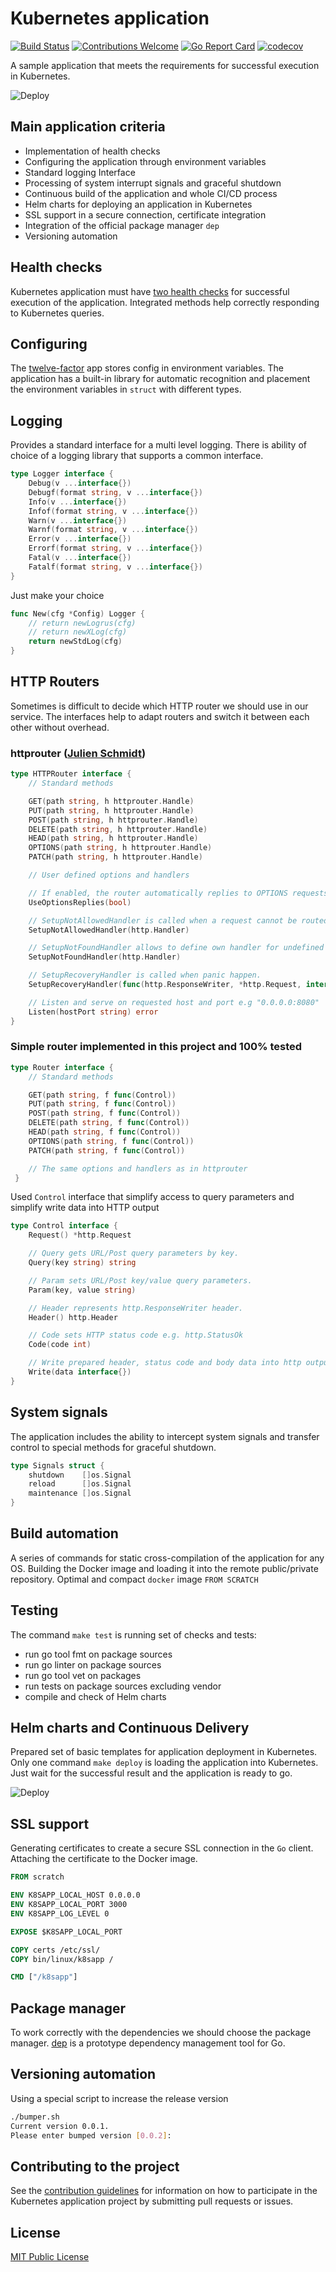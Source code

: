 # Kubernetes application

[![Build Status](https://travis-ci.org/takama/k8sapp.svg?branch=master)](https://travis-ci.org/takama/k8sapp)
[![Contributions Welcome](https://img.shields.io/badge/contributions-welcome-brightgreen.svg?style=flat)](https://github.com/takama/k8sapp/issues)
[![Go Report Card](https://goreportcard.com/badge/github.com/takama/k8sapp)](https://goreportcard.com/report/github.com/takama/k8sapp)
[![codecov](https://codecov.io/gh/takama/k8sapp/branch/master/graph/badge.svg)](https://codecov.io/gh/takama/k8sapp)

A sample application that meets the requirements for successful execution in Kubernetes.

![Deploy](docs/img/k8sapp.png)

## Main application criteria

- Implementation of health checks
- Configuring the application through environment variables
- Standard logging Interface
- Processing of system interrupt signals and graceful shutdown
- Continuous build of the application and whole CI/CD process
- Helm charts for deploying an application in Kubernetes
- SSL support in a secure connection, certificate integration
- Integration of the official package manager `dep`
- Versioning automation

## Health checks

Kubernetes application must have [two health checks](https://kubernetes.io/docs/concepts/workloads/pods/pod-lifecycle/) for successful execution of the application. Integrated methods help correctly responding to Kubernetes queries.

## Configuring

The [twelve-factor](https://12factor.net/config) app stores config in environment variables. The application has a built-in library for automatic recognition and placement the environment variables in `struct` with different types.

## Logging

Provides a standard interface for a multi level logging. There is ability of choice of a logging library that supports a common interface.

```go
type Logger interface {
    Debug(v ...interface{})
    Debugf(format string, v ...interface{})
    Info(v ...interface{})
    Infof(format string, v ...interface{})
    Warn(v ...interface{})
    Warnf(format string, v ...interface{})
    Error(v ...interface{})
    Errorf(format string, v ...interface{})
    Fatal(v ...interface{})
    Fatalf(format string, v ...interface{})
}
```

Just make your choice

```go
func New(cfg *Config) Logger {
    // return newLogrus(cfg)
    // return newXLog(cfg)
    return newStdLog(cfg)
}
```

## HTTP Routers

Sometimes is difficult to decide which HTTP router we should use in our service. The interfaces help to adapt routers and switch it between each other without overhead.

### httprouter ([Julien Schmidt](https://github.com/julienschmidt/httprouter))

```go
type HTTPRouter interface {
    // Standard methods

    GET(path string, h httprouter.Handle)
    PUT(path string, h httprouter.Handle)
    POST(path string, h httprouter.Handle)
    DELETE(path string, h httprouter.Handle)
    HEAD(path string, h httprouter.Handle)
    OPTIONS(path string, h httprouter.Handle)
    PATCH(path string, h httprouter.Handle)

    // User defined options and handlers

    // If enabled, the router automatically replies to OPTIONS requests.
    UseOptionsReplies(bool)

    // SetupNotAllowedHandler is called when a request cannot be routed.
    SetupNotAllowedHandler(http.Handler)

    // SetupNotFoundHandler allows to define own handler for undefined URL path.
    SetupNotFoundHandler(http.Handler)

    // SetupRecoveryHandler is called when panic happen.
    SetupRecoveryHandler(func(http.ResponseWriter, *http.Request, interface{}))

    // Listen and serve on requested host and port e.g "0.0.0.0:8080"
    Listen(hostPort string) error
}
```

### Simple router implemented in this project and 100% tested

```go
type Router interface {
    // Standard methods

    GET(path string, f func(Control))
    PUT(path string, f func(Control))
    POST(path string, f func(Control))
    DELETE(path string, f func(Control))
    HEAD(path string, f func(Control))
    OPTIONS(path string, f func(Control))
    PATCH(path string, f func(Control))

    // The same options and handlers as in httprouter
 }
```

Used `Control` interface that simplify access to query parameters and simplify write data into HTTP output

```go
type Control interface {
    Request() *http.Request

    // Query gets URL/Post query parameters by key.
    Query(key string) string

    // Param sets URL/Post key/value query parameters.
    Param(key, value string)

    // Header represents http.ResponseWriter header.
    Header() http.Header

    // Code sets HTTP status code e.g. http.StatusOk
    Code(code int)

    // Write prepared header, status code and body data into http output.
    Write(data interface{})
}
```

## System signals

The application includes the ability to intercept system signals and transfer control to special methods for graceful shutdown.

```go
type Signals struct {
    shutdown    []os.Signal
    reload      []os.Signal
    maintenance []os.Signal
}
```

## Build automation

A series of commands for static cross-compilation of the application for any OS. Building the Docker image and loading it into the remote public/private repository. Optimal and compact `docker` image `FROM SCRATCH`

## Testing

The command `make test` is running set of checks and tests:

- run go tool fmt on package sources
- run go linter on package sources
- run go tool vet on packages
- run tests on package sources excluding vendor
- compile and check of Helm charts

## Helm charts and Continuous Delivery

Prepared set of basic templates for application deployment in Kubernetes. Only one command `make deploy` is loading the application into Kubernetes. Just wait for the successful result and the application is ready to go.

![Deploy](docs/img/deploy.png)

## SSL support

Generating certificates to create a secure SSL connection in the `Go` client. Attaching the certificate to the Docker image.

```Dockerfile
FROM scratch

ENV K8SAPP_LOCAL_HOST 0.0.0.0
ENV K8SAPP_LOCAL_PORT 3000
ENV K8SAPP_LOG_LEVEL 0

EXPOSE $K8SAPP_LOCAL_PORT

COPY certs /etc/ssl/
COPY bin/linux/k8sapp /

CMD ["/k8sapp"]
```

## Package manager

To work correctly with the dependencies we should choose the package manager. [dep](https://github.com/golang/dep) is a prototype dependency management tool for Go.

## Versioning automation

Using a special script to increase the release version

```sh
./bumper.sh
Current version 0.0.1.
Please enter bumped version [0.0.2]:
```

## Contributing to the project

See the [contribution guidelines](docs/CONTRIBUTING.md) for information on how to
participate in the Kubernetes application project by submitting pull requests or issues.

## License

[MIT Public License](https://github.com/takama/k8sapp/blob/master/LICENSE)
